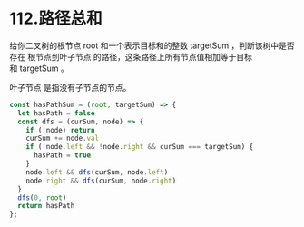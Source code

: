# 112.路径总和
给你二叉树的根节点 root 和一个表示目标和的整数 targetSum ，判断该树中是否存在 根节点到叶子节点 的路径，这条路径上所有节点值相加等于目标和 targetSum 。

叶子节点 是指没有子节点的节点。

```js
const hasPathSum = (root, targetSum) => {
  let hasPath = false
  const dfs = (curSum, node) => {
    if (!node) return
    curSum += node.val
    if (!node.left && !node.right && curSum === targetSum) {
      hasPath = true
    }
    node.left && dfs(curSum, node.left)
    node.right && dfs(curSum, node.right)
  }
  dfs(0, root)
  return hasPath
};
```